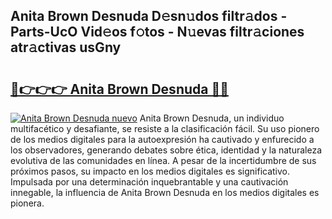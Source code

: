 ## Anita Brown Desnuda D𝚎sn𝚞dos filtr𝚊dos - Parts-UcO Vid𝚎os f𝚘tos - N𝚞evas filtr𝚊ciones atr𝚊ctivas usGny

# <h2><a href="http://mb4f91x.tromn.icu/?c=Anita+Brown+Desnuda">🔗👉👉👉 Anita Brown Desnuda 🔗🔗</a></h2>

[![Anita Brown Desnuda nuevo](https://i.imgur.com/pEAQMta.gif)](http://mb4f91x.tromn.icu/?c=Anita+Brown+Desnuda)
Anita Brown Desnuda, un individuo multifacético y desafiante, se resiste a la clasificación fácil. Su uso pionero de los medios digitales para la autoexpresión ha cautivado y enfurecido a los observadores, generando debates sobre ética, identidad y la naturaleza evolutiva de las comunidades en línea. A pesar de la incertidumbre de sus próximos pasos, su impacto en los medios digitales es significativo. Impulsada por una determinación inquebrantable y una cautivación innegable, la influencia de Anita Brown Desnuda en los medios digitales es pionera.
